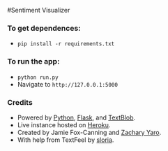 #Sentiment Visualizer

### To get dependences:

* `pip install -r requirements.txt`


### To run the app:

* `python run.py`
* Navigate to `http://127.0.0.1:5000`


### Credits

* Powered by [Python](https://python.org), [Flask](http://flask.pocoo.org), and [TextBlob](https://textblob.readthedocs.org).
* Live instance hosted on [Heroku](https://heroku.com).
* Created by Jamie Fox-Canning and [Zachary Yaro](https://zmyaro.com).
* With help from TextFeel by [sloria](http://github.com/sloria).
